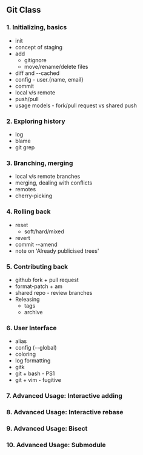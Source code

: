 ## Git Class

### 1. Initializing, basics
  - init
  - concept of staging
  - add
    - gitignore
    - move/rename/delete files
  - diff and --cached
  - config - user.{name, email}
  - commit
  - local v/s remote
  - push/pull
  - usage models - fork/pull request vs shared push

### 2. Exploring history
  - log
  - blame
  - git grep

### 3. Branching, merging
  - local v/s remote branches
  - merging, dealing with conflicts
  - remotes
  - cherry-picking

### 4. Rolling back
  - reset
    - soft/hard/mixed
  - revert
  - commit --amend
  - note on 'Already publicised trees'

### 5. Contributing back
  - github fork + pull request
  - format-patch + am
  - shared repo - review branches
  - Releasing
    - tags
    - archive

### 6. User Interface
  - alias
  - config (--global)
  - coloring
  - log formatting
  - gitk
  - git + bash - PS1
  - git + vim - fugitive

### 7. Advanced Usage: Interactive adding
### 8. Advanced Usage: Interactive rebase
### 9. Advanced Usage: Bisect
### 10. Advanced Usage: Submodule
